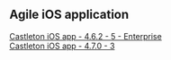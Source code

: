 ## Agile iOS application
[Castleton iOS app - 4.6.2 - 5 - Enterprise](itms-services://?action=download-manifest&url=https://dl.dropboxusercontent.com/s/u856s18macvafjv/MRI-Agile-4.6.2-5.plist)  
[Castleton iOS app - 4.7.0 - 3](itms-services://?action=download-manifest&url=https://dl.dropboxusercontent.com/s/b6e8epbc2l4vxxg/MRI-Agile-4.7.0-5.plist)  

